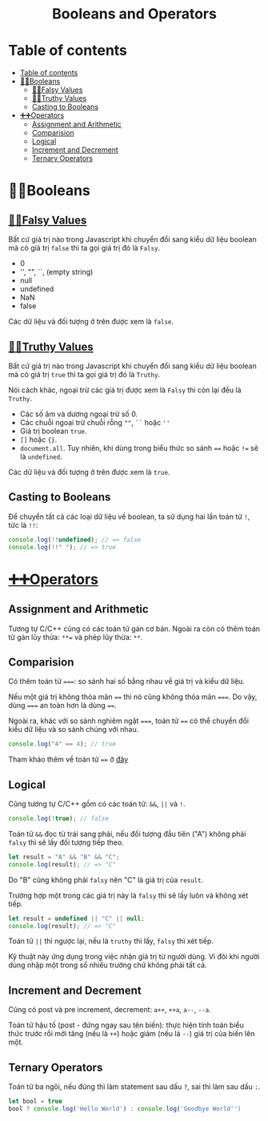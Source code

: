 <link rel='stylesheet' href='../../main.css'>

<div class="title">
    <center><h1 class="bigtitle">Booleans and Operators</h1></center>
</div>

# Table of contents

- [Table of contents](#table-of-contents)
- [💁‍♂️Booleans](#️booleans)
  - [🤦‍♂️Falsy Values](#️falsy-values)
  - [🙋‍♀️Truthy Values](#️truthy-values)
  - [Casting to Booleans](#casting-to-booleans)
- [➕➕Operators](#operators)
  - [Assignment and Arithmetic](#assignment-and-arithmetic)
  - [Comparision](#comparision)
  - [Logical](#logical)
  - [Increment and Decrement](#increment-and-decrement)
  - [Ternary Operators](#ternary-operators)

# 💁‍♂️Booleans

## [🤦‍♂️Falsy Values](https://developer.mozilla.org/en-US/docs/Glossary/Falsy)

Bất cứ giá trị nào trong Javascript khi chuyển đổi sang kiểu dữ liệu boolean mà có giá trị `false` thì ta gọi giá trị đó là `Falsy`.

- 0
- '', "", ``, (empty string)
- null
- undefined
- NaN
- false

Các dữ liệu và đối tượng ở trên được xem là `false`.

## [🙋‍♀️Truthy Values](https://developer.mozilla.org/en-US/docs/Glossary/Truthy)

Bất cứ giá trị nào trong Javascript khi chuyển đổi sang kiểu dữ liệu boolean mà có giá trị `true` thì ta gọi giá trị đó là `Truthy`.

Nói cách khác, ngoại trừ các giá trị được xem là `Falsy` thì còn lại đều là `Truthy`.

- Các số âm và dương ngoại trừ số 0.
- Các chuỗi ngoại trừ chuỗi rỗng `""`, ` `` ` hoặc `''`
- Giá trị boolean `true`.
- `[]` hoặc `{}`.
- `document.all`. Tuy nhiên, khi dùng trong biểu thức so sánh `==` hoặc `!=` sẽ là `undefined`.

Các dữ liệu và đối tượng ở trên được xem là `true`.

## Casting to Booleans

Để chuyển tất cả các loại dữ liệu về boolean, ta sử dụng hai lần toán tử `!`, tức là `!!`:

```js
console.log(!!undefined); // => false
console.log(!!" "); // => true
```

# [➕➕Operators](https://developer.mozilla.org/en-US/docs/Web/JavaScript/Reference/Operators)

## Assignment and Arithmetic

Tương tự C/C++ cũng có các toán tử gán cơ bản.
Ngoài ra còn có thêm toán tử gán lũy thừa: `**=` và phép lũy thừa: `**`.

## Comparision

Có thêm toán tử `===`: so sánh hai số bằng nhau về giá trị và kiểu dữ liệu.

Nếu một giá trị không thỏa mãn `==` thì nó cũng không thỏa mãn `===`. Do vậy, dùng `===` an toàn hơn là dùng `==`.

Ngoài ra, khác với so sánh nghiêm ngặt `===`, toán tử `==` có thể chuyển đổi kiểu dữ liệu và so sánh chúng với nhau.

```js
console.log("4" == 4); // true
```

Tham khảo thêm về toán tử `==` ở [đây](https://developer.mozilla.org/en-US/docs/Web/JavaScript/Reference/Operators/Equality)

## Logical

Cũng tương tự C/C++ gồm có các toán tử: `&&`, `||` và `!`.

```js
console.log(!true); // false
```

Toán tử `&&` đọc từ trái sang phải, nếu đối tượng đầu tiên ("A") không phải `falsy` thì sẽ lấy đối tượng tiếp theo.

```js
let result = "A" && "B" && "C";
console.log(result); // => "C"
```

Do "B" cũng không phải `falsy` nên "C" là giá trị của `result`.

Trường hợp một trong các giá trị này là `falsy` thì sẽ lấy luôn và không xét tiếp.

```js
let result = undefined || "C" || null;
console.log(result); // => "C"
```

Toán tử `||` thì ngược lại, nếu là `truthy` thì lấy, `falsy` thì xét tiếp.

Kỹ thuật này ứng dụng trong việc nhận giá trị từ người dùng. Vì đôi khi người dùng nhập một trong số nhiều trường chứ không phải tất cả.

## Increment and Decrement

Cũng có post và pre increment, decrement: `a++`, `++a`, `a--`, `--a`.

Toán tử hậu tố (post - đứng ngay sau tên biến): thực hiện tính toán biểu thức trước rồi mới tăng (nếu là `++`) hoặc giảm (nếu là `--`) giá trị của biến lên một.

## Ternary Operators

Toán tử ba ngôi, nếu đúng thì làm statement sau dấu `?`, sai thì làm sau dấu `:`.

```js
let bool = true
bool ? console.log('Hello World') : console.log('Goodbye World'')
```
